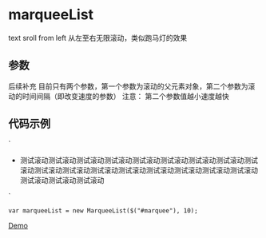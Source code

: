 # marqueeList
text sroll from left
从左至右无限滚动，类似跑马灯的效果

## 参数  

后续补充
目前只有两个参数，第一个参数为滚动的父元素对象，第二个参数为滚动的时间间隔（即改变速度的参数）
注意： 第二个参数值越小速度越快

## 代码示例 

`<div class="marquee_wrap">
	<div class="visitable" id="marquee">
		<ul class="list">
			<li>测试滚动测试滚动测试滚动测试滚动测试滚动测试滚动测试滚动测试滚动测试滚动测试滚动测试滚动测试滚动测试滚动测试滚动测试滚动测试滚动测试滚动测试滚动测试滚动测试滚动</li>
		</ul>
	</div>
</div> `

`var marqueeList = new MarqueeList($("#marquee"), 10); `

[Demo](https://lemonliuchen.github.io/marqueeList/demo.html) 
